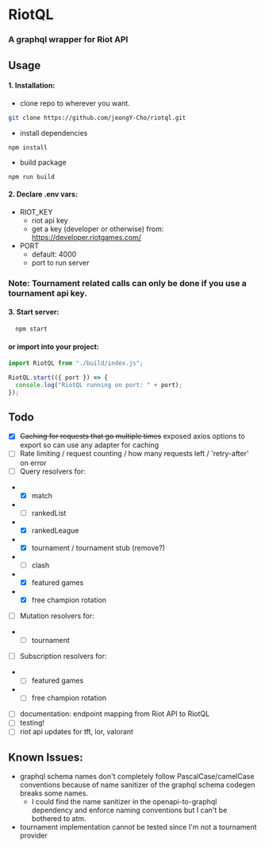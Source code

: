 # RiotQL

### A graphql wrapper for Riot API

## Usage

#### 1. Installation:

- clone repo to wherever you want.

```bash
git clone https://github.com/jeongY-Cho/riotql.git
```

- install dependencies

```
npm install
```

- build package

```
npm run build
```

#### 2. Declare .env vars:

- RIOT_KEY
  - riot api key
  - get a key (developer or otherwise) from: https://developer.riotgames.com/
- PORT
  - default: 4000
  - port to run server

### Note: Tournament related calls can only be done if you use a tournament api key.

#### 3. Start server:

```
  npm start
```

#### or import into your project:

```typescript
import RiotQL from "./build/index.js";

RiotQL.start(({ port }) => {
  console.log("RiotQL running on port: " + port);
});
```

## Todo

- [x] ~~Caching for requests that go multiple times~~ exposed axios options to export so can use any adapter for caching
- [ ] Rate limiting / request counting / how many requests left / 'retry-after' on error
- [ ] Query resolvers for:
- - [x] match
- - [ ] rankedList
- - [x] rankedLeague
- - [x] tournament / tournament stub (remove?)
- - [ ] clash
- - [x] featured games
- - [x] free champion rotation
- [ ] Mutation resolvers for:
- - [ ] tournament
- [ ] Subscription resolvers for:
- - [ ] featured games
- - [ ] free champion rotation
- [ ] documentation: endpoint mapping from Riot API to RiotQL
- [ ] testing!
- [ ] riot api updates for tft, lor, valorant

## Known Issues:

- graphql schema names don't completely follow PascalCase/camelCase conventions because of name sanitizer of the graphql schema codegen breaks some names.
  - I could find the name sanitizer in the openapi-to-graphql dependency and enforce naming conventions but I can't be bothered to atm.
- tournament implementation cannot be tested since I'm not a tournament provider
